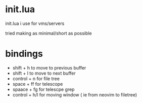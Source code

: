 # init.lua
init.lua i use for vms/servers

tried making as minimal/short as possible

# bindings

- shift + h to move to previous buffer
- shift + l to move to next buffer
- control + n for file tree
- space + ff for telescope
- spaace + fg for telescpe grep
- control + h/l for moving window ( ie from neovim to filetree)
